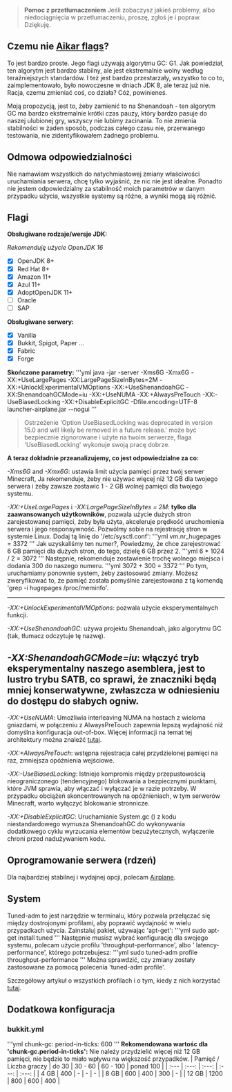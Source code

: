> **Pomoc z przetłumaczeniem**
> Jeśli zobaczysz jakieś problemy, albo niedociągnięcia w przetłumaczeniu, proszę, zgłoś je i popraw. Dziękuję.
## Czemu nie [Aikar flags](https://aikar.co/2018/07/02/tuning-the-jvm-g1gc-garbage-collector-flags-for-minecraft/)?
To jest bardzo proste. Jego flagi używają algorytmu GC: G1. Jak powiedział, ten algorytm jest bardzo stabilny, ale jest ekstremalnie wolny według teraźniejszych standardów. I też jest bardzo przestarzały, wszystko to co to, zaimplementowało, było nowoczesne w dniach JDK 8, ale teraz już nie. Racja, czemu zmieniać coś, co działa? Cóż, powinieneś.

Moją propozycją, jest to, żeby zamienić to na Shenandoah - ten algorytm GC ma bardzo ekstremalnie krótki czas pauzy, który bardzo pasuje do naszej ulubionej gry, wszyscy nie lubimy zacinania. To nie zmienia stabilności w żaden sposób, podczas całego czasu nie, przerwanego testowania, nie zidentyfikowałem żadnego problemu.
## Odmowa odpowiedzialności
Nie namawiam wszystkich do natychmiastowej zmiany właściwości uruchamiania serwera, chcę tylko wyjaśnić, że nic nie jest idealne. Ponadto nie jestem odpowiedzialny za stabilność moich parametrów w danym przypadku użycia, wszystkie systemy są różne, a wyniki mogą się różnić.
## Flagi
**Obsługiwane rodzaje/wersje JDK:**

*Rekomenduję użycie OpenJDK 16*
- [x] OpenJDK 8+
- [x] Red Hat 8+
- [x] Amazon 11+
- [x] Azul 11+
- [x] AdoptOpenJDK 11+
- [ ] Oracle
- [ ] SAP

**Obsługiwane serwery:**
- [x] Vanilla
- [x] Bukkit, Spigot, Paper ...
- [x] Fabric
- [x] Forge

**Skończone parametry:**
'''yml
java -jar -server -Xms6G -Xmx6G -XX:+UseLargePages -XX:LargePageSizeInBytes=2M -XX:+UnlockExperimentalVMOptions -XX:+UseShenandoahGC -XX:ShenandoahGCMode=iu -XX:+UseNUMA -XX:+AlwaysPreTouch -XX:-UseBiasedLocking -XX:+DisableExplicitGC -Dfile.encoding=UTF-8 launcher-airplane.jar --nogui
'''
> Ostrzeżenie 'Option UseBiasedLocking was deprecated in version 15.0 and will likely be removed in a future release.' może być bezpiecznie zignorowane i użyte na twoim serwerze, flaga 'UseBiasedLocking' wykonuje swoją pracę dobrze.

**A teraz dokładnie przeanalizujemy, co jest odpowiedzialne za co:**

*-Xms6G* and *-Xmx6G*: ustawia limit użycia pamięci przez twój serwer Minecraft, Ja rekomenduje, żeby nie używac więcej niż 12 GB dla twojego serwera i żeby zawsze zostawic 1 - 2 GB wolnej pamięci dla twojego systemu.

*-XX:+UseLargePages* i *-XX:LargePageSizeInBytes = 2M*: **tylko dla zaawansowanych użytkowników**, pozwala użycie dużych stron zarejestowanej pamięci, żeby była użyta, akceleruje prędkość uruchomienia serwera i jego responsywność. Pozwólmy sobie na rejestrację stron w systemie Linux. Dodaj tą linię do '/etc/sysctl.conf':
'''yml
vm.nr_hugepages = 3372
'''
Jak uzyskaliśmy ten numer?, Powiedzmy, że chce zarejestrować 6 GB pamięci dla dużych stron, do tego, dzielę 6 GB przez 2.
'''yml
6 * 1024 / 2 = 3072
'''
Następnie, rekomenduje zostawienie trochę wolnego miejsca i dodania 300 do naszego numeru.
'''yml
3072 + 300 = 3372
'''
Po tym, uruchamiamy ponownie system, żeby zastosować zmiany. Możesz zweryfikować to, że pamięć została pomyślnie zarejestowana z tą komendą 'grep -i hugepages /proc/meminfo'.

---
*-XX:+UnlockExperimentalVMOptions*: pozwala użycie eksperymentalnych funkcji.

*-XX:+UseShenandoahGC*: używa projektu Shenandoah, jako algorytmu GC (tak, tłumacz odczytuje tę nazwę).

*-XX:ShenandoahGCMode=iu*: włączyć tryb eksperymentalny naszego asemblera, jest to lustro trybu SATB, co sprawi, że znaczniki będą mniej konserwatywne, zwłaszcza w odniesieniu do dostępu do słabych ogniw.
---
*-XX:+UseNUMA*: Umożliwia interleaving NUMA na hostach z wieloma gniazdami, w połączeniu z AlwaysPreTouch zapewnia lepszą wydajność niż domyślna konfiguracja out-of-box. Więcej informacji na temat tej architektury można znaleźć [tutaj](https://en.wikipedia.org/wiki/Non-uniform_memory_access).

*-XX:+AlwaysPreTouch*: wstępna rejestracja całej przydzielonej pamięci na raz, zmniejsza opóźnienia wejściowe.

*-XX:-UseBiasedLocking*: Istnieje kompromis między przepustowością nieograniczonego (tendencyjnego) blokowania a bezpiecznymi punktami, które JVM sprawia, aby włączać i wyłączać je w razie potrzeby. W przypadku obciążeń skoncentrowanych na opóźnieniach, w tym serwerów Minecraft, warto wyłączyć blokowanie stronnicze.

*-XX:+DisableExplicitGC*: Uruchamianie System.gc () z kodu niestandardowego wymusza ShenandoahGC do wykonywania dodatkowego cyklu wyrzucania elementów bezużytecznych, wyłączenie chroni przed nadużywaniem kodu.

## Oprogramowanie serwera (rdzeń)
Dla najbardziej stabilnej i wydajnej opcji, polecam [Airplane](https://github.com/TECHNOVE/Airplane).
## System
Tuned-adm to jest narzędzie w terminalu, który pozwala przełączać się między dostrojonymi profilami, aby poprawić wydajność w wielu przypadkach użycia. Zainstaluj pakiet, używając 'apt-get':
'''yml
sudo apt-get install tuned
'''
Następnie musisz wybrać konfigurację dla swojego systemu, polecam użycie profilu 'throughput-performance', albo ' latency-performance', którego potrzebujesz:
'''yml
sudo tuned-adm profile throughput-performance
'''
Można sprawdzić, czy zmiany zostały zastosowane za pomocą polecenia 'tuned-adm profile'.

Szczegółowy artykuł o wszystkich profilach i o tym, kiedy z nich korzystać [tutaj](https://access.redhat.com/documentation/en-us/red_hat_enterprise_linux/7/html/performance_tuning_guide/sect-red_hat_enterprise_linux-performance_tuning_guide-tool_reference-tuned_adm).
## Dodatkowa konfiguracja
### bukkit.yml
'''yml
chunk-gc:
period-in-ticks: 600
'''
**Rekomendowana wartośc dla 'chunk-gc.period-in-ticks':**
Nie należy przydzielić więcej niż 12 GB pamięci, nie będzie to miało wpływu na większość przypadków.
| Pamięć / Liczba graczy | do 30 | 30 - 60 | 60 - 100 | ponad 100 |
| :--- | :---: | :---: | :---: | :---: |
| 4 GB | 400 | - | - | - |
| 8 GB | 600 | 400 | 300 | - |
| 12 GB | 1200 | 800 | 600 | 400 |
